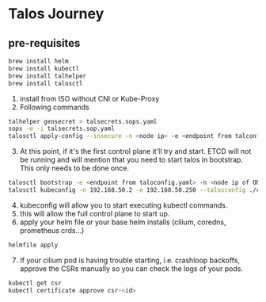 # Talos Journey

## pre-requisites

```bash
brew install helm
brew install kubectl
brew install talhelper
brew install talosctl
```

1. install from ISO without CNI or Kube-Proxy
2. Following commands

```bash
talhelper gensecret > talsecrets.sops.yaml
sops -e -i talsecrets.sop.yaml
talosctl apply-config --insecure -n <node ip> -e <endpoint from talconfig.yaml> --file ./clusterconfig/<node>.yaml
```

3. At this point, if it's the first control plane it'll try and start. ETCD will not be running and will mention that you need to start talos in bootstrap. This only needs to be done once.

```bash
talosctl bootstrap -e <endpoint from taloconfig.yaml> -n <node ip of ONE control plane> --talosconfig ./clusterconfig/<node>.yaml
talosctl kubeconfig -n 192.168.50.2 -e 192.168.50.250 --talosconfig ./clusterconfig/talosconfig ~/.kube/clusters/talos.yaml
```

4. kubeconfig will allow you to start executing kubectl commands.
5. this will allow the full control plane to start up.
6. apply your helm file or your base helm installs (cilium, coredns, prometheus crds...)

```bash
helmfile apply
```
7. If your cilium pod is having trouble starting, i.e. crashloop backoffs, approve the CSRs manually so you can check the logs of your pods.

```bash
kubectl get csr
kubectl certificate approve csr-<id>
```
